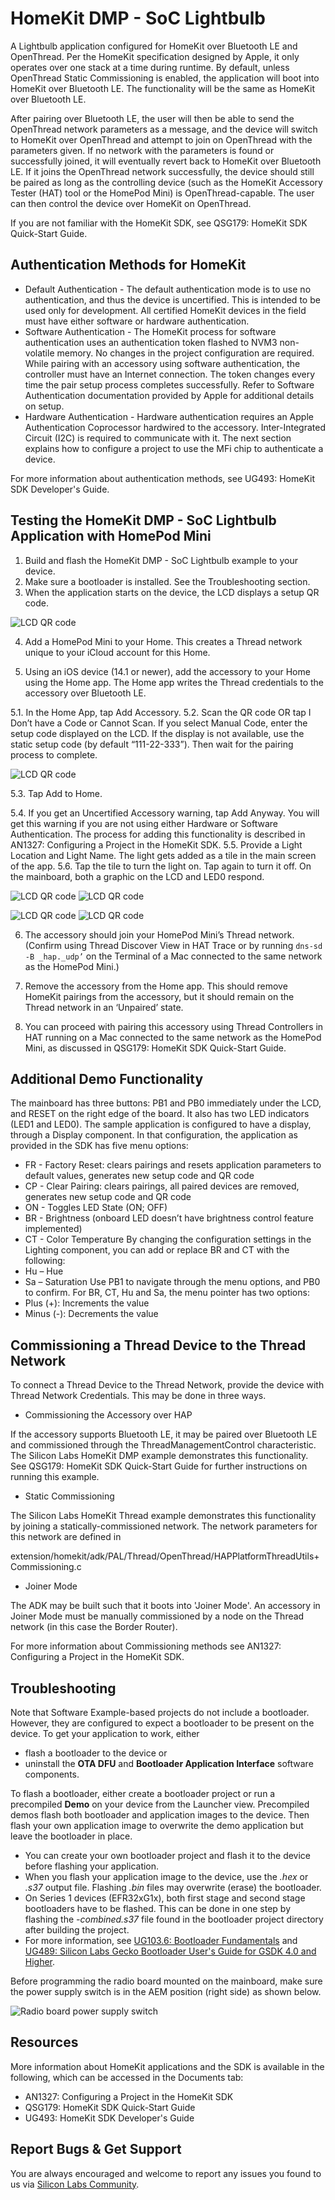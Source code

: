 # HomeKit DMP - SoC Lightbulb

A Lightbulb application configured for HomeKit over Bluetooth LE and OpenThread. Per the HomeKit specification designed by Apple, it only operates over one stack at a time during runtime. By default, unless OpenThread Static Commissioning is enabled, the application will boot into HomeKit over Bluetooth LE. The functionality will be the same as HomeKit over Bluetooth LE.

After pairing over Bluetooth LE, the user will then be able to send the OpenThread network parameters as a message, and the device will switch to HomeKit over OpenThread and attempt to join on OpenThread with the parameters given. If no network with the parameters is found or successfully joined, it will eventually revert back to HomeKit over Bluetooth LE. If it joins the OpenThread network successfully, the device should still be paired as long as the controlling device (such as the HomeKit Accessory Tester (HAT) tool or the HomePod Mini) is OpenThread-capable. The user can then control the device over HomeKit on OpenThread.

If you are not familiar with the HomeKit SDK, see QSG179: HomeKit SDK Quick-Start Guide.

## Authentication Methods for HomeKit

*   Default Authentication -
    The default authentication mode is to use no authentication, and thus the device is uncertified. This is intended to be used only for development. All certified HomeKit devices in the field must have either software or hardware authentication. 
*   Software Authentication - 
    The HomeKit process for software authentication uses an authentication token flashed to NVM3 non-volatile memory. No changes in the project configuration are required. While pairing with an accessory using software authentication, the controller must have an Internet connection. The token changes every time the pair setup process completes successfully. Refer to Software Authentication documentation provided by Apple for additional details on setup.
*   Hardware Authentication - 
    Hardware authentication requires an Apple Authentication Coprocessor hardwired to the accessory. Inter-Integrated Circuit (I2C) is required to communicate with it. The next section explains how to configure a project to use the MFi chip to authenticate a device. 

For more information about authentication methods, see UG493: HomeKit SDK Developer's Guide.


## Testing the HomeKit DMP - SoC Lightbulb Application with HomePod Mini

1. Build and flash the HomeKit DMP - SoC Lightbulb example to your device.
2. Make sure a bootloader is installed. See the Troubleshooting section.
3. When the application starts on the device, the LCD displays a setup QR code.

![LCD QR code](readme_img1.png)

4. Add a HomePod Mini to your Home. This creates a Thread network unique to your iCloud account for this Home.

5. Using an iOS device (14.1 or newer), add the accessory to your Home using the Home app. The Home app writes the Thread credentials to the accessory over Bluetooth LE. 

5.1. In the Home App, tap Add Accessory.
5.2. Scan the QR code OR tap I Don’t have a Code or Cannot Scan. If you select Manual Code, enter the setup code displayed on the LCD. If the display is not available, use the static setup code (by default “111-22-333”). Then wait for the pairing process to complete. 

![LCD QR code](readme_img2.png)

5.3. Tap Add to Home.

5.4. If you get an Uncertified Accessory warning, tap Add Anyway. You will get this warning if you are not using either Hardware or Software Authentication. The process for adding this functionality is described in AN1327: Configuring a Project in the HomeKit SDK.
5.5. Provide a Light Location and Light Name. The light gets added as a tile in the main screen of the app.
5.6. Tap the tile to turn the light on. Tap again to turn it off. On the mainboard, both a graphic on the LCD and LED0 respond.

![LCD QR code](readme_img4.png) ![LCD QR code](readme_img6.png)

![LCD QR code](readme_img5.png) ![LCD QR code](readme_img7.png)

6. The accessory should join your HomePod Mini’s Thread network. (Confirm using Thread Discover View in HAT Trace or by running ```dns-sd -B _hap._udp’``` on the Terminal of a Mac connected to the same network as the HomePod Mini.)

7. Remove the accessory from the Home app. This should remove HomeKit pairings from the accessory, but it should remain on the Thread network in an ‘Unpaired’ state.

8. You can proceed with pairing this accessory using Thread Controllers in HAT running on a Mac connected to the same network as the HomePod Mini, as discussed in QSG179: HomeKit SDK Quick-Start Guide.

## Additional Demo Functionality

The mainboard has three buttons: PB1 and PB0 immediately under the LCD, and RESET on the right edge of the board. It also has two LED indicators (LED1 and LED0). The sample application is configured to have a display, through a Display component. In that configuration, the application as provided in the SDK has five menu options:

*   FR - Factory Reset: clears pairings and resets application parameters to default values, generates new setup code and QR code
*   CP - Clear Pairing: clears pairings, all paired devices are removed, generates new setup code and QR code
*   ON - Toggles LED State (ON; OFF)
*   BR - Brightness (onboard LED doesn’t have brightness control feature implemented)
*   CT - Color Temperature
By changing the configuration settings in the Lighting component, you can add or replace BR and CT with the following:
*   Hu – Hue
*   Sa – Saturation
Use PB1 to navigate through the menu options, and PB0 to confirm. For BR, CT, Hu and Sa, the menu pointer has two options:
*   Plus (+):  Increments the value
*  	Minus (-): Decrements the value

## Commissioning a Thread Device to the Thread Network

To connect a Thread Device to the Thread Network, provide the device with Thread Network Credentials. This may be done in three ways.

* Commissioning the Accessory over HAP

If the accessory supports Bluetooth LE, it may be paired over Bluetooth LE and commissioned through the ThreadManagementControl characteristic. The Silicon Labs HomeKit DMP example demonstrates this functionality. See QSG179: HomeKit SDK Quick-Start Guide for further instructions on running this example.

* Static Commissioning

The Silicon Labs HomeKit Thread example demonstrates this functionality by joining a statically-commissioned network. The network parameters for this network are defined in 

extension/homekit/adk/PAL/Thread/OpenThread/HAPPlatformThreadUtils+Commissioning.c

* Joiner Mode 

The ADK may be built such that it boots into 'Joiner Mode'. An accessory in Joiner Mode must be manually commissioned by a node on the Thread network (in this case the Border Router). 


For more information about Commissioning methods see AN1327: Configuring a Project in the HomeKit SDK.

## Troubleshooting


Note that Software Example-based projects do not include a bootloader. However, they are configured to expect a bootloader to be present on the device. To get your application to work, either
- flash a bootloader to the device or
- uninstall the **OTA DFU** and **Bootloader Application Interface** software components.

To flash a bootloader, either create a bootloader project or run a precompiled **Demo** on your device from the Launcher view. Precompiled demos flash both bootloader and application images to the device. Then flash your own application image to overwrite the demo application but leave the bootloader in place. 

- You can create your own bootloader project and flash it to the device before flashing your application.
- When you flash your application image to the device, use the *.hex* or *.s37* output file. Flashing *.bin* files may overwrite (erase) the bootloader.
- On Series 1 devices (EFR32xG1x), both first stage and second stage bootloaders have to be flashed. This can be done in one step by flashing the *-combined.s37* file found in the bootloader project directory after building the project.
- For more information, see [UG103.6: Bootloader Fundamentals](https://www.silabs.com/documents/public/user-guides/ug103-06-fundamentals-bootloading.pdf) and [UG489: Silicon Labs Gecko Bootloader User's Guide for GSDK 4.0 and Higher](https://cn.silabs.com/documents/public/user-guides/ug489-gecko-bootloader-user-guide-gsdk-4.pdf).

Before programming the radio board mounted on the mainboard, make sure the power supply switch is in the AEM position (right side) as shown below.

![Radio board power supply switch](readme_img0.png)

## Resources
More information about HomeKit applications and the SDK is available in the following, which can be accessed in the Documents tab:

* AN1327: Configuring a Project in the HomeKit SDK
* QSG179: HomeKit SDK Quick-Start Guide
* UG493: HomeKit SDK Developer's Guide


## Report Bugs & Get Support

You are always encouraged and welcome to report any issues you found to us via [Silicon Labs Community](https://www.silabs.com/community).